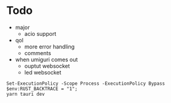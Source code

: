 # Todo

- major
  - acio support
- qol
  - more error handling
  - comments
- when umiguri comes out
  - ouptut websocket
  - led websocket

```
Set-ExecutionPolicy -Scope Process -ExecutionPolicy Bypass
$env:RUST_BACKTRACE = "1";
yarn tauri dev
```
